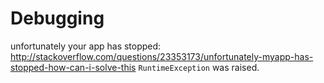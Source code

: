 # Debugging

unfortunately your app has stopped: <http://stackoverflow.com/questions/23353173/unfortunately-myapp-has-stopped-how-can-i-solve-this> `RuntimeException` was raised.

